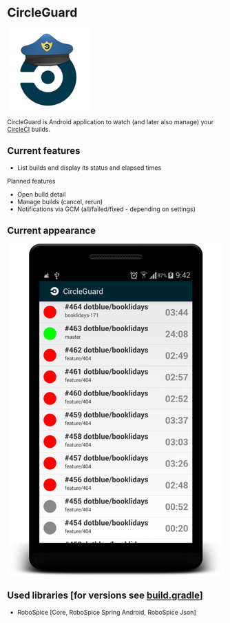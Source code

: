 CircleGuard
===========

![CircleGuard logo](app/src/main/res/drawable-xxxhdpi/ic_launcher.png)

CircleGuard is Android application to watch (and later also manage) your [CircleCI](https://circleci.com) builds.

Current features
----------------

* List builds and display its status and elapsed times

Planned features

* Open build detail
* Manage builds (cancel, rerun)
* Notifications via GCM (all/failed/fixed - depending on settings)

Current appearance
-------------------

![](docs/home_screen.png)

Used libraries [for versions see [build.gradle](app/build.gradle)]
--------------

* RoboSpice [Core, RoboSpice Spring Android, RoboSpice Json]
